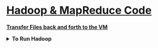 <h1 style='text-decoration:underline'>Hadoop & MapReduce Code</h1>


<div style='width:1000px;margin:auto'>
<p><a href="https://docs.google.com/document/d/1MZ_rNxJhR4HCU1qJ2-w7xlk2MTHVqa9lnl_uj-zRkzk/pub" style="font-weight:bold">Transfer Files back and forth to the VM</a> </p>
<details><summary><b>To Run Hadoop</b></summary><p>
~~~
ssh localhost
ssh 0.0.0.0
source /usr/local/hadoop-working/hadoop-evn

start-dfs.sh
start-yarn.sh
jps
~~~
</p></details>

<details><summary><b>Get Version of Hadoop</b></summary><p>
~~~
hadoop version

# OR
hdfs version
~~~
</p></details>

<details><summary><b>Get  Default file path</b></summary><p>
~~~
hdfs getconf -confkey fs.defaultFS
~~~
</p></details>

<details><summary><b>See files in current directory</b></summary><p>
~~~
hadoop fs -ls / 

# OR
hdfs dfs -ls /
~~~
</p></details>

<details><summary><b>Add a file to HDFS</b></summary><p>
~~~
# Add file.txt to /
hadoop fs -put file.txt /
~~~
</p></details>

<details><summary><b>Get a file From HDFS</b></summary><p>
~~~
# Get file.txt to /
hadoop fs -get file.txt /
~~~
</p></details>


<details><summary><b>head & tail</b></summary><p>
~~~
hadoop fs -tail /file.txt
~~~
</p></details>

<details><summary><b>Rename file</b></summary><p>
~~~
hadoop fs -mv file.txt newname.txt
~~~
</p></details>

<details><summary><b>Delete file</b></summary><p>
~~~
hadoop fs -rm file.txt
~~~
</p></details>

<details><summary><b>Create Folder</b></summary><p>
~~~
hadoop fs -mkdir myfolder
~~~
</p></details>

<hr>
<details><summary><b>Mapper() [Python]</b></summary><p>
<h4>Hadoop Streaming allows you to write your code for mapper and reducer in any language. The default is Java</h4>
~~~
# Your task is to make sure that this mapper code does not fail on corrupt data lines,
# but instead just ignores them and continues working
import sys

def mapper():
    # read standard input line by line
    for line in sys.stdin:
        # strip off extra whitespace, split on tab and put the data in an array
        data = line.strip().split("\t")

        # This is the place you need to do some defensive programming
        # what if there are not exactly 6 fields in that line?
        # YOUR CODE HERE
        if len(data) == 6:
            date, time, store, item, cost, payment = data
        else:
            continue
        # this next line is called 'multiple assignment' in Python
        # this is not really necessary, we could access the data
        # with data[2] and data[5], but we do this for conveniency
        # and to make the code easier to read
        # date, time, store, item, cost, payment = data
        
        # Now print out the data that will be passed to the reducer
        print "{0}\t{1}".format(store, cost)
        
test_text = """2013-10-09\t13:22\tMiami\tBoots\t99.95\tVisa
2013-10-09\t13:22\tNew York\tDVD\t9.50\tMasterCard
2013-10-09 13:22:59 I/O Error
^d8x28orz28zoijzu1z1zp1OHH3du3ixwcz114<f
1\t2\t3"""

# This function allows you to test the mapper with the provided test string
def main():
	import StringIO
	sys.stdin = StringIO.StringIO(test_text)
	mapper()
	sys.stdin = sys.__stdin__
~~~
</p></details>

<details><summary><b>Reducer() [Python]</b></summary><p>
<h4>Hadoop Streaming allows you to write your code for mapper and reducer in any language. The default is Java</h4>
~~~
import sys

salesTotal = 0
oldKey      = None

for line in sys.stdin:
	data = line.strip().split("\t")
	if len(data) != 2:
		continue
		
	thisKey, thisSale = data
	if oldKey and oldKey != thisKey:
		print(oldKey, "\t", salesTotal)
		oldKey = thisKey
		salesTotal = 0
		
		oldKey = thisKey
		salesTotal += float(thisSale)
		
if oldKey != None:
	print(oldKey, "\t", salesTotal)
~~~
</p></details>

<details><summary><b>Test Mapper() & Reducer</b></summary><p>
<p><a href="https://www.youtube.com/watch?v=MYo8EZwDRUA">Video</a> </p>
</p></details>

<hr>
<h4>Filtering Patterns</h4>
<details><summary><b>Top N numbers</b></summary><p>
~~~python
#!/usr/bin/python
"""
Your mapper function should print out 10 lines containing longest posts, sorted in
ascending order from shortest to longest.
Please do not use global variables and do not change the "main" function.
"""
import sys
import csv


def mapper():
    reader = csv.reader(sys.stdin, delimiter='\t')
    writer = csv.writer(sys.stdout, delimiter='\t', quotechar='"', quoting=csv.QUOTE_ALL)

    reader = list(reader)
    reader.sort(key=lambda x: (-len(x[4]), x[4]), reverse=True)

    for line in reader[1:]:
        # YOUR CODE HERE
        writer.writerow(line)



test_text = """\"\"\t\"\"\t\"\"\t\"\"\t\"333\"\t\"\"
\"\"\t\"\"\t\"\"\t\"\"\t\"88888888\"\t\"\"
\"\"\t\"\"\t\"\"\t\"\"\t\"1\"\t\"\"
\"\"\t\"\"\t\"\"\t\"\"\t\"11111111111\"\t\"\"
\"\"\t\"\"\t\"\"\t\"\"\t\"1000000000\"\t\"\"
\"\"\t\"\"\t\"\"\t\"\"\t\"22\"\t\"\"
\"\"\t\"\"\t\"\"\t\"\"\t\"4444\"\t\"\"
\"\"\t\"\"\t\"\"\t\"\"\t\"666666\"\t\"\"
\"\"\t\"\"\t\"\"\t\"\"\t\"55555\"\t\"\"
\"\"\t\"\"\t\"\"\t\"\"\t\"999999999\"\t\"\"
\"\"\t\"\"\t\"\"\t\"\"\t\"7777777\"\t\"\"
"""

# This function allows you to test the mapper with the provided test string
def main():
    import StringIO
    sys.stdin = StringIO.StringIO(test_text)
    mapper()
    sys.stdin = sys.__stdin__

main()
~~~
</p></details>

</div>































